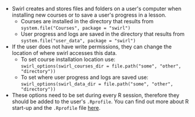 - Swirl creates and stores files and folders on a user's computer when installing new courses or to save a user's progress in a lesson. 
    - Courses are installed in the directory that results from `system.file("Courses", package = "swirl")`
    - User progress and logs are saved in the directory that results from `system.file("user_data", package = "swirl")`
- If the user does not have write permissions, they can change the location of where swirl accesses this data.
    - To set course installation location use: `swirl_options(swirl_courses_dir = file.path("some", "other", "directory"))`
    - To set where user progress and logs are saved use: `swirl_options(swirl_data_dir = file.path("some", "other", "directory"))`
- These options need to be set during every R session, therefore they should be added to the user's `.Rprofile`. You can find out more about R start-up and the `.Rprofile` file [here](https://github.com/HenrikBengtsson/startup).